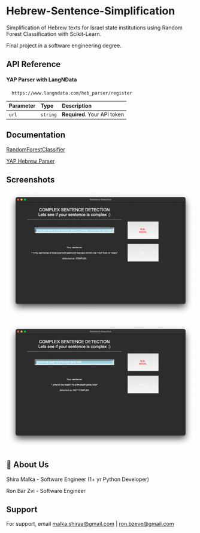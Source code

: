 
# Hebrew-Sentence-Simplification

Simplification of Hebrew texts for Israel state institutions using Random Forest Classification with Scikit-Learn.

Final project in a software engineering degree.


## API Reference

#### YAP Parser with LangNData

```http
  https://www.langndata.com/heb_parser/register
```

| Parameter | Type     | Description                |
| :-------- | :------- | :------------------------- |
| `url` | `string` | **Required**. Your API token |



## Documentation

[RandomForestClassifier](https://scikit-learn.org/stable/modules/generated/sklearn.ensemble.RandomForestClassifier.html)

[YAP Hebrew Parser](https://www.langndata.com/heb_parser/api_reference)


## Screenshots

![App Screenshot](https://raw.githubusercontent.com/Shira-Malka/Hebrew-Sentence-Simplification/master/complex.png)

![App Screenshot](https://raw.githubusercontent.com/Shira-Malka/Hebrew-Sentence-Simplification/master/notComplex.png)


## 🚀 About Us
Shira Malka - Software Engineer (1+ yr Python Developer)

Ron Bar Zvi - Software Engineer


## Support

For support, email malka.shiraa@gmail.com | ron.bzeve@gmail.com


